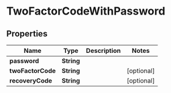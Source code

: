 # TwoFactorCodeWithPassword

## Properties
Name | Type | Description | Notes
------------ | ------------- | ------------- | -------------
**password** | **String** |  | 
**twoFactorCode** | **String** |  |  [optional]
**recoveryCode** | **String** |  |  [optional]
